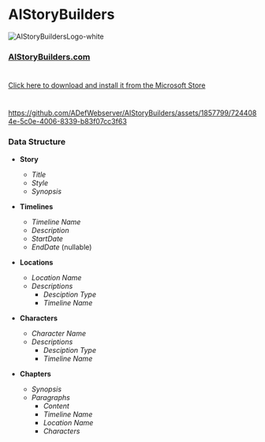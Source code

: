 # AIStoryBuilders
![AIStoryBuildersLogo-white](https://github.com/ADefWebserver/AIStoryBuilders/assets/1857799/851988f5-a226-4058-8cb7-d0154752d354)
### [AIStoryBuilders.com](https://AIStoryBuilders.com)
#
[Click here to download and install it from the Microsoft Store](https://apps.microsoft.com/detail/9NCJN9W323DB?rtc=1&hl=en-us&gl=US)
#
https://github.com/ADefWebserver/AIStoryBuilders/assets/1857799/7244084e-5c0e-4006-8339-b83f07cc3f63

### Data Structure

- **Story**
  - *Title*
  - *Style*
  - *Synopsis*
 
- **Timelines**
  - *Timeline Name*
  - *Description*
  - *StartDate*
  - *EndDate* (nullable)
  
- **Locations**
  - *Location Name*
  - *Descriptions*
    - *Desciption Type*
    - *Timeline Name*
  
- **Characters**
  - *Character Name*
  - *Descriptions*
    - *Desciption Type*
    - *Timeline Name*

- **Chapters**
  - *Synopsis*
  - *Paragraphs*   
    - *Content*
    - *Timeline Name*
    - *Location Name*
    - *Characters*
